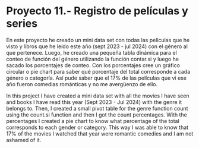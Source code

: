 # Proyecto 11.- Registro de películas y series 

En este proyecto he creado un mini data set con todas las películas que he visto y libros que he leído este año (sept 2023 - jul 2024) con el género al que pertenece. Luego, he creado una pequeña tabla dinámica para el conteo de función del género utilizando la función contar.si y luego he sacado los porcentajes de conteo. Con los porcentajes cree un gráfico circular o pie chart para saber qué porcentaje del total corresponde a cada género o categoría. Así pude saber que el 17% de las películas que vi ese año fueron comedias románticas y no me avergüenzo de ello.

In this project I have created a mini data set with all the movies I have seen and books I have read this year (Sept 2023 - Jul 2024) with the genre it belongs to. Then, I created a small pivot table for the genre function count using the count.si function and then I got the count percentages. With the percentages I created a pie chart to know what percentage of the total corresponds to each gender or category. This way I was able to know that 17% of the movies I watched that year were romantic comedies and I am not ashamed of it.


